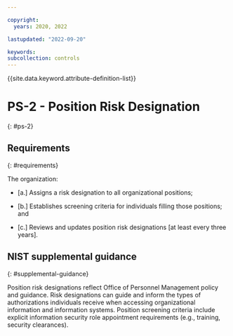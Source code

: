 ```yaml
---

copyright:
  years: 2020, 2022

lastupdated: "2022-09-20"

keywords: 
subcollection: controls
---
```


{{site.data.keyword.attribute-definition-list}}

# PS-2 - Position Risk Designation
{: #ps-2}

## Requirements
{: #requirements}

The organization:

- \[a.\] Assigns a risk designation to all organizational positions;

- \[b.\] Establishes screening criteria for individuals filling those positions; and

- \[c.\] Reviews and updates position risk designations [at least every three years].

## NIST supplemental guidance
{: #supplemental-guidance}

Position risk designations reflect Office of Personnel Management policy and guidance. Risk designations can guide and inform the types of authorizations individuals receive when accessing organizational information and information systems. Position screening criteria include explicit information security role appointment requirements (e.g., training, security clearances).

